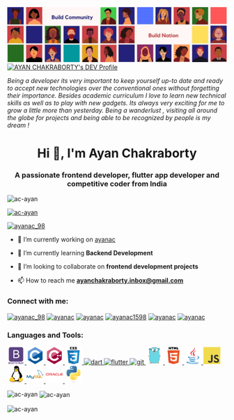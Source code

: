 <img src="https://github.com/ac-ayan/image-assets/blob/master/cover.jfif">
<a href="https://dev.to/acayan">
  <img src="https://d2fltix0v2e0sb.cloudfront.net/dev-badge.svg" alt="AYAN CHAKRABORTY's DEV Profile" height="30" width="30"></a>
  
*Being a developer its very important to keep yourself up-to date and ready to accept new technologies over the conventional ones without forgetting their importance.
Besides academic curriculum I love to learn new technical skills as well as to play with new gadgets. Its always very exciting for me to grow a little more than yesterday.
Being a wanderlust , visiting all around the globe for projects and being able to be recognized by people is my dream !*

<h1 align="center">Hi 👋, I'm Ayan Chakraborty</h1>
<h3 align="center">A passionate frontend developer, flutter app developer and competitive coder from India</h3>

<p align="left"> <img src="https://komarev.com/ghpvc/?username=ac-ayan&label=Profile%20views&color=0e75b6&style=flat" alt="ac-ayan" /> </p>

<p align="left"> <a href="https://github.com/ryo-ma/github-profile-trophy"><img src="https://github-profile-trophy.vercel.app/?username=ac-ayan" alt="ac-ayan" /></a> </p>

<p align="left"> <a href="https://twitter.com/ayanac_98" target="blank"><img src="https://img.shields.io/twitter/follow/ayanac_98?logo=twitter&style=for-the-badge" alt="ayanac_98" /></a> </p>

- 🔭 I’m currently working on [ayanac](https://github.com/ac-ayan/ayanac)

- 🌱 I’m currently learning **Backend Development**

- 👯 I’m looking to collaborate on **frontend development projects**

- 📫 How to reach me **ayanchakraborty.inbox@gmail.com**

<h3 align="left">Connect with me:</h3>
<p align="left">
<a href="https://twitter.com/ayanac_98" target="blank"><img align="center" src="https://raw.githubusercontent.com/rahuldkjain/github-profile-readme-generator/neutral-icons/src/images/icons/Social/twitter.svg" alt="ayanac_98" height="30" width="40" /></a>
<a href="https://linkedin.com/in/ayanac" target="blank"><img align="center" src="https://raw.githubusercontent.com/rahuldkjain/github-profile-readme-generator/neutral-icons/src/images/icons/Social/linked-in-alt.svg" alt="ayanac" height="30" width="40" /></a>
<a href="https://www.codechef.com/users/ayanac" target="blank"><img align="center" src="https://cdn.jsdelivr.net/npm/simple-icons@3.1.0/icons/codechef.svg" alt="ayanac" height="30" width="40" /></a>
<a href="https://www.hackerrank.com/ayanac1598" target="blank"><img align="center" src="https://raw.githubusercontent.com/rahuldkjain/github-profile-readme-generator/neutral-icons/src/images/icons/Social/hackerrank.svg" alt="ayanac1598" height="30" width="40" /></a>
<a href="https://codeforces.com/profile/ayanac" target="blank"><img align="center" src="https://cdn.jsdelivr.net/npm/simple-icons@3.0.1/icons/codeforces.svg" alt="ayanac" height="30" width="40" /></a>
<a href="https://www.leetcode.com/ayanac" target="blank"><img align="center" src="https://raw.githubusercontent.com/rahuldkjain/github-profile-readme-generator/neutral-icons/src/images/icons/Social/leet-code.svg" alt="ayanac" height="30" width="40" /></a>
</p>

<h3 align="left">Languages and Tools:</h3>
<p align="left"> <a href="https://getbootstrap.com" target="_blank"> <img src="https://raw.githubusercontent.com/devicons/devicon/master/icons/bootstrap/bootstrap-plain-wordmark.svg" alt="bootstrap" width="40" height="40"/> </a> <a href="https://www.cprogramming.com/" target="_blank"> <img src="https://raw.githubusercontent.com/devicons/devicon/master/icons/c/c-original.svg" alt="c" width="40" height="40"/> </a> <a href="https://www.w3schools.com/cpp/" target="_blank"> <img src="https://raw.githubusercontent.com/devicons/devicon/master/icons/cplusplus/cplusplus-original.svg" alt="cplusplus" width="40" height="40"/> </a> <a href="https://www.w3schools.com/css/" target="_blank"> <img src="https://raw.githubusercontent.com/devicons/devicon/master/icons/css3/css3-original-wordmark.svg" alt="css3" width="40" height="40"/> </a> <a href="https://dart.dev" target="_blank"> <img src="https://www.vectorlogo.zone/logos/dartlang/dartlang-icon.svg" alt="dart" width="40" height="40"/> </a> <a href="https://flutter.dev" target="_blank"> <img src="https://www.vectorlogo.zone/logos/flutterio/flutterio-icon.svg" alt="flutter" width="40" height="40"/> </a> <a href="https://git-scm.com/" target="_blank"> <img src="https://www.vectorlogo.zone/logos/git-scm/git-scm-icon.svg" alt="git" width="40" height="40"/> </a> <a href="https://golang.org" target="_blank"> <img src="https://raw.githubusercontent.com/devicons/devicon/master/icons/go/go-original.svg" alt="go" width="40" height="40"/> </a> <a href="https://www.w3.org/html/" target="_blank"> <img src="https://raw.githubusercontent.com/devicons/devicon/master/icons/html5/html5-original-wordmark.svg" alt="html5" width="40" height="40"/> </a> <a href="https://www.java.com" target="_blank"> <img src="https://raw.githubusercontent.com/devicons/devicon/master/icons/java/java-original.svg" alt="java" width="40" height="40"/> </a> <a href="https://developer.mozilla.org/en-US/docs/Web/JavaScript" target="_blank"> <img src="https://raw.githubusercontent.com/devicons/devicon/master/icons/javascript/javascript-original.svg" alt="javascript" width="40" height="40"/> </a> <a href="https://www.linux.org/" target="_blank"> <img src="https://raw.githubusercontent.com/devicons/devicon/master/icons/linux/linux-original.svg" alt="linux" width="40" height="40"/> </a> <a href="https://www.mysql.com/" target="_blank"> <img src="https://raw.githubusercontent.com/devicons/devicon/master/icons/mysql/mysql-original-wordmark.svg" alt="mysql" width="40" height="40"/> </a> <a href="https://www.oracle.com/" target="_blank"> <img src="https://raw.githubusercontent.com/devicons/devicon/master/icons/oracle/oracle-original.svg" alt="oracle" width="40" height="40"/> </a> <a href="https://www.python.org" target="_blank"> <img src="https://raw.githubusercontent.com/devicons/devicon/master/icons/python/python-original.svg" alt="python" width="40" height="40"/> </a> </p>

<p><img align="left" src="https://github-readme-stats.vercel.app/api/top-langs?username=ac-ayan&show_icons=true&locale=en&layout=compact" alt="ac-ayan" /></p>

<p>&nbsp;<img align="center" src="https://github-readme-stats.vercel.app/api?username=ac-ayan&show_icons=true&locale=en" alt="ac-ayan" /></p>

<p><img align="center" src="https://github-readme-streak-stats.herokuapp.com/?user=ac-ayan&" alt="ac-ayan" /></p>
